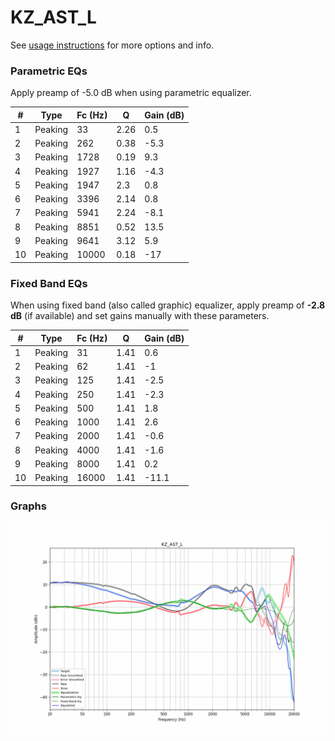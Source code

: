 # KZ_AST_L
See [usage instructions](https://github.com/jaakkopasanen/AutoEq#usage) for more options and info.

### Parametric EQs
Apply preamp of -5.0 dB when using parametric equalizer.

|   # | Type    |   Fc (Hz) |    Q |   Gain (dB) |
|-----|---------|-----------|------|-------------|
|   1 | Peaking |        33 | 2.26 |         0.5 |
|   2 | Peaking |       262 | 0.38 |        -5.3 |
|   3 | Peaking |      1728 | 0.19 |         9.3 |
|   4 | Peaking |      1927 | 1.16 |        -4.3 |
|   5 | Peaking |      1947 | 2.3  |         0.8 |
|   6 | Peaking |      3396 | 2.14 |         0.8 |
|   7 | Peaking |      5941 | 2.24 |        -8.1 |
|   8 | Peaking |      8851 | 0.52 |        13.5 |
|   9 | Peaking |      9641 | 3.12 |         5.9 |
|  10 | Peaking |     10000 | 0.18 |       -17   |

### Fixed Band EQs
When using fixed band (also called graphic) equalizer, apply preamp of **-2.8 dB** (if available) and set gains manually with these parameters.

|   # | Type    |   Fc (Hz) |    Q |   Gain (dB) |
|-----|---------|-----------|------|-------------|
|   1 | Peaking |        31 | 1.41 |         0.6 |
|   2 | Peaking |        62 | 1.41 |        -1   |
|   3 | Peaking |       125 | 1.41 |        -2.5 |
|   4 | Peaking |       250 | 1.41 |        -2.3 |
|   5 | Peaking |       500 | 1.41 |         1.8 |
|   6 | Peaking |      1000 | 1.41 |         2.6 |
|   7 | Peaking |      2000 | 1.41 |        -0.6 |
|   8 | Peaking |      4000 | 1.41 |        -1.6 |
|   9 | Peaking |      8000 | 1.41 |         0.2 |
|  10 | Peaking |     16000 | 1.41 |       -11.1 |

### Graphs
![](./KZ_AST_L.png)
